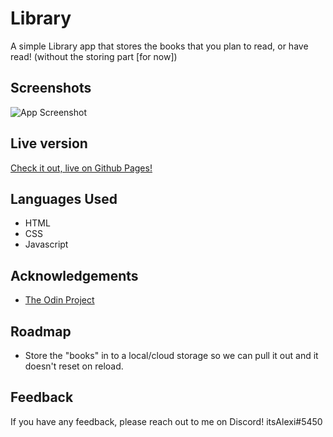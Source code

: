 # Library

A simple Library app that stores the books that you plan to read, or have read! (without the storing part [for now])

## Screenshots

![App Screenshot](https://i.ibb.co/Pwwbdgq/image-2022-07-23-190151382.png)

## Live version
[Check it out, live on Github Pages!](https://itsalexi.github.io/Library)

## Languages Used

- HTML
- CSS
- Javascript


## Acknowledgements

 - [The Odin Project](https://www.theodinproject.com/lessons/node-path-javascript-library)
 
 
## Roadmap

 - Store the "books" in to a local/cloud storage so we can pull it out and it doesn't reset on reload.

## Feedback

If you have any feedback, please reach out to me on Discord!
itsAlexi#5450
